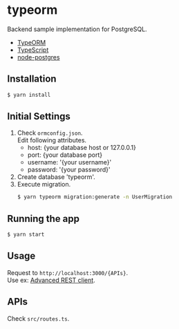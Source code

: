 # typeorm
Backend sample implementation for PostgreSQL.
- [TypeORM](https://typeorm.io/#/)
- [TypeScript](https://www.typescriptlang.org/)
- [node-postgres](https://node-postgres.com/)

## Installation

```bash
$ yarn install
```

## Initial Settings
1. Check `ormconfig.json`.  
   Edit following attributes.
   - host: {your database host or 127.0.0.1}
   - port: {your database port}
   - username: '{your username}'
   - password: '{your password}'
1. Create database 'typeorm'.
1. Execute migration.
   ```bash
   $ yarn typeorm migration:generate -n UserMigration
   ```

## Running the app

```bash
$ yarn start
```

## Usage
Request to `http://localhost:3000/{APIs}`.  
Use ex:
[Advanced REST client](https://chrome.google.com/webstore/detail/advanced-rest-client/hgmloofddffdnphfgcellkdfbfbjeloo/details).

## APIs
Check `src/routes.ts`.
